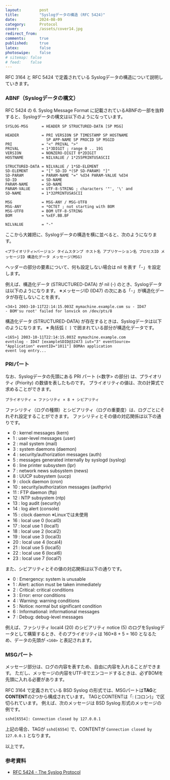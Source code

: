 ```yaml
---
layout:        post
title:         "Syslogデータの構造 (RFC 5424)"
date:          2024-08-09
category:      Protocol
cover:         /assets/cover14.jpg
redirect_from:
comments:      true
published:     true
latex:         false
photoswipe:    false
# sitemap: false
# feed:    false
---
```


RFC 3164 と RFC 5424 で定義されている Syslogデータの構造について説明していきます。


### ABNF（Syslogデータの構文）

RFC 5424 の 6. Syslog Message Format に記載されているABNFの一部を抜粋すると、Syslogデータの構文は以下のようになっています。

```
SYSLOG-MSG      = HEADER SP STRUCTURED-DATA [SP MSG]

HEADER          = PRI VERSION SP TIMESTAMP SP HOSTNAME
                  SP APP-NAME SP PROCID SP MSGID
PRI             = "<" PRIVAL ">"
PRIVAL          = 1*3DIGIT ; range 0 .. 191
VERSION         = NONZERO-DIGIT 0*2DIGIT
HOSTNAME        = NILVALUE / 1*255PRINTUSASCII

STRUCTURED-DATA = NILVALUE / 1*SD-ELEMENT
SD-ELEMENT      = "[" SD-ID *(SP SD-PARAM) "]"
SD-PARAM        = PARAM-NAME "=" %d34 PARAM-VALUE %d34
SD-ID           = SD-NAME
PARAM-NAME      = SD-NAME
PARAM-VALUE     = UTF-8-STRING ; characters '"', '\' and
SD-NAME         = 1*32PRINTUSASCII

MSG             = MSG-ANY / MSG-UTF8
MSG-ANY         = *OCTET ; not starting with BOM
MSG-UTF8        = BOM UTF-8-STRING
BOM             = %xEF.BB.BF

NILVALUE        = "-"
```

ここから大雑把に、Syslogデータの構造を横に並べると、次のようになります。

    <プライオリティ>バージョン タイムスタンプ ホスト名 アプリケーション名 プロセスID メッセージID 構造化データ メッセージ(MSG)

ヘッダーの部分の要素について、何も設定しない場合は nil を表す「-」を設定します。

例えば、構造化データ (STRUCTURED-DATA) が nil (-) のとき、Syslogデータは以下のようになります。
※メッセージID (ID47) の次にある「-」が構造化データが存在しないことを表す。

    <34>1 2003-10-11T22:14:15.003Z mymachine.example.com su - ID47
    - BOM'su root' failed for lonvick on /dev/pts/8

構造化データ (STRUCTURED-DATA) が存在するときは、Syslogデータは以下のようになります。
※ 角括弧 `[ ]` で囲まれている部分が構造化データです。

    <165>1 2003-10-11T22:14:15.003Z mymachine.example.com
    evntslog - ID47 [exampleSDID@32473 iut="3" eventSource=
    "Application" eventID="1011"] BOMAn application
    event log entry...

### PRIパート

なお、Syslogデータの先頭にある PRI パート (\<数字> の部分) は、プライオリティ (Priority) の数値を表したものです。
プライオリティの値は、次の計算式で求めることができます。

    プライオリティ = ファシリティ × 8 + シビアリティ

ファシリティ（ログの種類）とシビアリティ（ログの重要度）は、ログごとにそれぞれ設定することができます。
ファシリティとその値の対応関係は以下の通りです。

-  0 : kernel messages (kern)
-  1 : user-level messages (user)
-  2 : mail system (mail)
-  3 : system daemons (daemon)
-  4 : security/authorization messages (auth)
-  5 : messages generated internally by syslogd (syslog)
-  6 : line printer subsystem (lpr)
-  7 : network news subsystem (news)
-  8 : UUCP subsystem (uucp)
-  9 : clock daemon (cron)
- 10 : security/authorization messages (authpriv)
- 11 : FTP daemon (ftp)
- 12 : NTP subsystem (ntp)
- 13 : log audit (security)
- 14 : log alert (console)
- 15 : clock daemon ※Linuxでは未使用
- 16 : local use 0  (local0)
- 17 : local use 1  (local1)
- 18 : local use 2  (local2)
- 19 : local use 3  (local3)
- 20 : local use 4  (local4)
- 21 : local use 5  (local5)
- 22 : local use 6  (local6)
- 23 : local use 7  (local7)

また、シビアリティとその値の対応関係は以下の通りです。

- 0 : Emergency: system is unusable
- 1 : Alert: action must be taken immediately
- 2 : Critical: critical conditions
- 3 : Error: error conditions
- 4 : Warning: warning conditions
- 5 : Notice: normal but significant condition
- 6 : Informational: informational messages
- 7 : Debug: debug-level messages

例えば、ファシリティ local4 (20) のシビアリティ notice (5) のログをSyslogデータとして構築するとき、そのプライオリティは 160×8 + 5 = 160 となるため、データの先頭が `<160>` と表記されます。

### MSGパート

メッセージ部分は、ログの内容を表すため、自由に内容を入れることができます。
ただし、メッセージの内容をUTF-8でエンコードするときは、必ずBOMを先頭に入れる必要があります。

RFC 3164 で定義されている BSD Syslog の形式では、MSGパートは**TAG**と**CONTENT**の2つから構成されています。
TAGとCONTENTは「: (コロン)」で区切られています。
例えば、次のメッセージは BSD Syslog 形式のメッセージの例です。

```
sshd[6554]: Connection closed by 127.0.0.1
```

上記の場合、TAGが `sshd[6554]` で、CONTENTが `Connection closed by 127.0.0.1` となります。

以上です。

### 参考資料

- [RFC 5424 - The Syslog Protocol](https://datatracker.ietf.org/doc/html/rfc5424)
